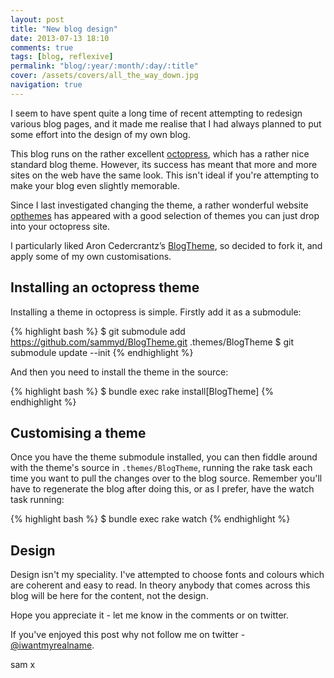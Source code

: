 ```yaml
---
layout: post
title: "New blog design"
date: 2013-07-13 18:10
comments: true
tags: [blog, reflexive]
permalink: "blog/:year/:month/:day/:title"
cover: /assets/covers/all_the_way_down.jpg
navigation: true
---
```


I seem to have spent quite a long time of recent attempting to redesign various
blog pages, and it made me realise that I had always planned to put some effort
into the design of my own blog.

<!-- more -->

This blog runs on the rather excellent [octopress](http://octopress.org), which
has a rather nice standard blog theme. However, its success has meant that more
and more sites on the web have the same look. This isn't ideal if you're
attempting to make your blog even slightly memorable.

Since I last investigated changing the theme, a rather wonderful website
[opthemes](http://opthemes.com/) has appeared with a good selection of themes
you can just drop into your octopress site.

I particularly liked Aron Cedercrantz’s [BlogTheme](https://github.com/rastersize/BlogTheme),
so decided to fork it, and apply some of my own customisations.

## Installing an octopress theme

Installing a theme in octopress is simple. Firstly add it as a submodule:

{% highlight bash %}
$ git submodule add https://github.com/sammyd/BlogTheme.git .themes/BlogTheme
$ git submodule update --init
{% endhighlight %}

And then you need to install the theme in the source:

{% highlight bash %}
$ bundle exec rake install\[BlogTheme\]
{% endhighlight %}

## Customising a theme

Once you have the theme submodule installed, you can then fiddle around with the
theme's source in `.themes/BlogTheme`, running the rake task each time you want
to pull the changes over to the blog source. Remember you'll have to regenerate
the blog after doing this, or as I prefer, have the watch task running:

{% highlight bash %}
$ bundle exec rake watch
{% endhighlight %}

## Design

Design isn't my speciality. I've attempted to choose fonts and colours which are
coherent and easy to read. In theory anybody that comes across this blog will be
here for the content, not the design.

Hope you appreciate it - let me know in the comments or on twitter.

If you've enjoyed this post why not follow me on twitter -
[@iwantmyrealname](https://twitter.com/iwantmyrealname).

sam
x